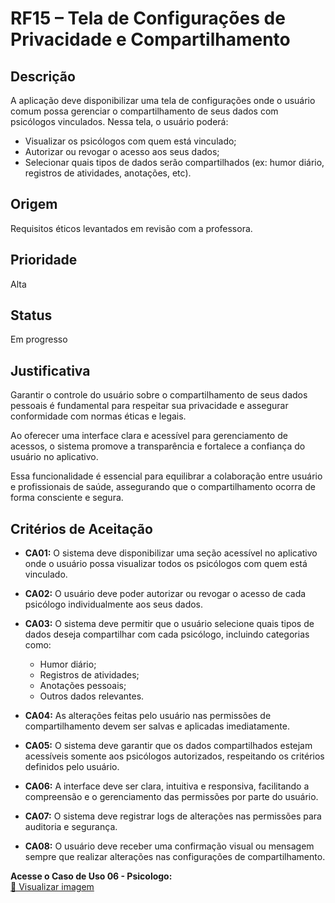 # RF15 – Tela de Configurações de Privacidade e Compartilhamento

## Descrição  
A aplicação deve disponibilizar uma tela de configurações onde o usuário comum possa gerenciar o compartilhamento de seus dados com psicólogos vinculados. Nessa tela, o usuário poderá:

- Visualizar os psicólogos com quem está vinculado;  
- Autorizar ou revogar o acesso aos seus dados;  
- Selecionar quais tipos de dados serão compartilhados (ex: humor diário, registros de atividades, anotações, etc).

## Origem  
Requisitos éticos levantados em revisão com a professora.

## Prioridade  
Alta

## Status  
Em progresso

## Justificativa  
Garantir o controle do usuário sobre o compartilhamento de seus dados pessoais é fundamental para respeitar sua privacidade e assegurar conformidade com normas éticas e legais.

Ao oferecer uma interface clara e acessível para gerenciamento de acessos, o sistema promove a transparência e fortalece a confiança do usuário no aplicativo.

Essa funcionalidade é essencial para equilibrar a colaboração entre usuário e profissionais de saúde, assegurando que o compartilhamento ocorra de forma consciente e segura.

## Critérios de Aceitação

- **CA01:** O sistema deve disponibilizar uma seção acessível no aplicativo onde o usuário possa visualizar todos os psicólogos com quem está vinculado.

- **CA02:** O usuário deve poder autorizar ou revogar o acesso de cada psicólogo individualmente aos seus dados.

- **CA03:** O sistema deve permitir que o usuário selecione quais tipos de dados deseja compartilhar com cada psicólogo, incluindo categorias como:
  - Humor diário;
  - Registros de atividades;
  - Anotações pessoais;
  - Outros dados relevantes.

- **CA04:** As alterações feitas pelo usuário nas permissões de compartilhamento devem ser salvas e aplicadas imediatamente.

- **CA05:** O sistema deve garantir que os dados compartilhados estejam acessíveis somente aos psicólogos autorizados, respeitando os critérios definidos pelo usuário.

- **CA06:** A interface deve ser clara, intuitiva e responsiva, facilitando a compreensão e o gerenciamento das permissões por parte do usuário.

- **CA07:** O sistema deve registrar logs de alterações nas permissões para auditoria e segurança.

- **CA08:** O usuário deve receber uma confirmação visual ou mensagem sempre que realizar alterações nas configurações de compartilhamento.


**Acesse o Caso de Uso 06 - Psicologo:**  
[📄 Visualizar imagem](https://drive.google.com/file/d/1Kz6VvMyTQ8bi7Ey4sgceM69Mb1fMnPUS/view?usp=sharing)